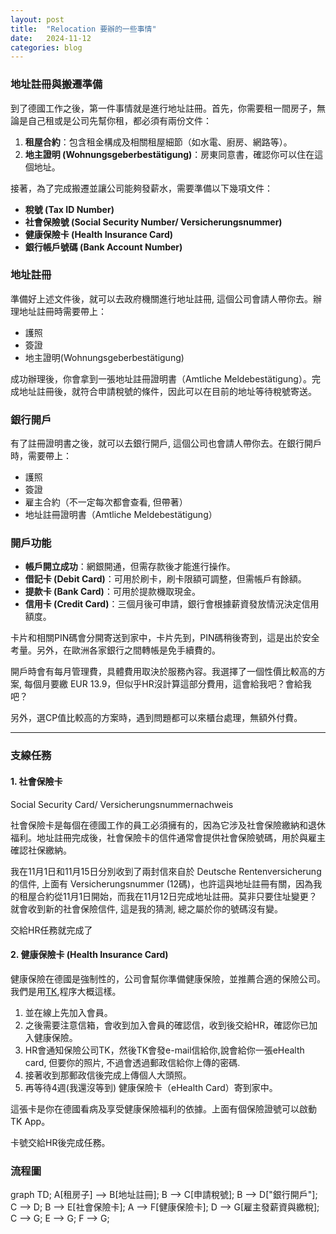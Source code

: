 ```yaml
---
layout: post
title:  "Relocation 要辦的一些事情"
date:   2024-11-12
categories: blog
---
```


### 地址註冊與搬遷準備

到了德國工作之後，第一件事情就是進行地址註冊。首先，你需要租一間房子，無論是自己租或是公司先幫你租，都必須有兩份文件：

1. **租屋合約**：包含租金構成及相關租屋細節（如水電、廚房、網路等）。
2. **地主證明 (Wohnungsgeberbestätigung)**：房東同意書，確認你可以住在這個地址。

接著，為了完成搬遷並讓公司能夠發薪水，需要準備以下幾項文件：

- **稅號 (Tax ID Number)**
- **社會保險號 (Social Security Number/ Versicherungsnummer)**
- **健康保險卡 (Health Insurance Card)**
- **銀行帳戶號碼 (Bank Account Number)**

### 地址註冊

準備好上述文件後，就可以去政府機關進行地址註冊, 這個公司會請人帶你去。辦理地址註冊時需要帶上：

- 護照
- 簽證
- 地主證明(Wohnungsgeberbestätigung)

成功辦理後，你會拿到一張地址註冊證明書（Amtliche Meldebestätigung）。完成地址註冊後，就符合申請稅號的條件，因此可以在目前的地址等待稅號寄送。

### 銀行開戶

有了註冊證明書之後，就可以去銀行開戶, 這個公司也會請人帶你去。在銀行開戶時，需要帶上：

- 護照
- 簽證
- 雇主合約（不一定每次都會查看, 但帶著）
- 地址註冊證明書（Amtliche Meldebestätigung）

### 開戶功能

- **帳戶開立成功**：網銀開通，但需存款後才能進行操作。
- **借記卡 (Debit Card)**：可用於刷卡，刷卡限額可調整，但需帳戶有餘額。
- **提款卡 (Bank Card)**：可用於提款機取現金。
- **信用卡 (Credit Card)**：三個月後可申請，銀行會根據薪資發放情況決定信用額度。

卡片和相關PIN碼會分開寄送到家中，卡片先到，PIN碼稍後寄到，這是出於安全考量。另外，在歐洲各家銀行之間轉帳是免手續費的。

開戶時會有每月管理費，具體費用取決於服務內容。我選擇了一個性價比較高的方案, 每個月要繳 EUR 13.9，但似乎HR沒計算這部分費用，這會給我吧？會給我吧？

另外，選CP值比較高的方案時，遇到問題都可以來櫃台處理，無額外付費。

---

### 支線任務

#### 1. 社會保險卡
Social Security Card/ Versicherungsnummernachweis

社會保險卡是每個在德國工作的員工必須擁有的，因為它涉及社會保險繳納和退休福利。地址註冊完成後，社會保險卡的信件通常會提供社會保險號碼，用於與雇主確認社保繳納。

我在11月1日和11月15日分別收到了兩封信來自於 Deutsche Rentenversicherung 的信件, 上面有 Versicherungsnummer (12碼)，也許這與地址註冊有關，因為我的租屋合約從11月1日開始，而我在11月12日完成地址註冊。莫非只要住址變更？ 就會收到新的社會保險信件, 這是我的猜測, 總之屬於你的號碼沒有變。

交給HR任務就完成了

#### 2. 健康保險卡 (Health Insurance Card)

健康保險在德國是強制性的，公司會幫你準備健康保險，並推薦合適的保險公司。我們是用[TK](https://www.tk.de/techniker),程序大概這樣。
1. 並在線上先加入會員。
2. 之後需要注意信箱，會收到加入會員的確認信，收到後交給HR，確認你已加入健康保險。
3. HR會通知保險公司TK，然後TK會發e-mail信給你,說會給你一張eHealth card, 但要你的照片, 不過會透過郵政信給你上傳的密碼. 
4. 接著收到那郵政信後完成上傳個人大頭照。
5. 再等待4週(我還沒等到) 健康保險卡（eHealth Card）寄到家中。

這張卡是你在德國看病及享受健康保險福利的依據。上面有個保險證號可以啟動TK App。

卡號交給HR後完成任務。

### 流程圖

<div class="mermaid">
graph TD;
    A[租房子] --> B[地址註冊];
    B --> C[申請稅號];
    B --> D["銀行開戶"];
    C --> D;
    B --> E[社會保險卡];
    A --> F[健康保險卡];
    D --> G[雇主發薪資與繳稅];
    C --> G;
    E --> G;
    F --> G;
</div>





